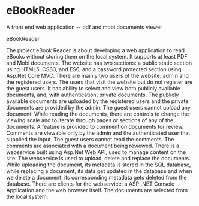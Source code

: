 # eBookReader
A front end web application -- pdf and mobi documents viewer

eBookReader

The project eBook Reader is about developing a web application to read eBooks without storing them on the local system. It supports at least PDF and Mobi documents. The website has two sections: a public static section using HTML5, CSS3, and ES6, and a password protected section using Asp.Net Core MVC. There are mainly two users of the website: admin and the registered users. The users that visit the website but do not register are the guest users. It has ability to select and view both publicly available documents, and, with authentication, private documents. The publicly available documents are uploaded by the registered users and the private documents are provided by the admin. The guest users cannot upload any document. While reading the documents, there are controls to change the viewing scale and to iterate through pages or sections of any of the documents. A feature is provided to comment on documents for review. Comments are viewable only by the admin and the authenticated user that supplied the input. The guest users cannot read the comments. The comments are associated with a document being reviewed. There is a webservice built using Asp.Net Web API, used to manage content on the site. The webservice is used to upload, delete and replace the documents. While uploading the document, its metadata is stored in the SQL database, while replacing a document, its data get updated in the database and when we delete a document, its corresponding metadata gets deleted from the database. There are clients for the webservice: a ASP .NET Console Application and the web browser itself. The documents are selected from the local system.

